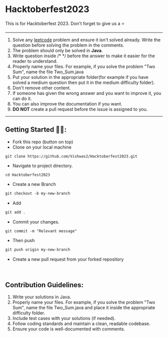 # Hacktoberfest2023
This is for Hacktoberfest 2023. Don't forget to give us a ⭐
***
1. Solve any [leetcode](https://www.leetcode.com/) problem and ensure it isn't solved already. Write the question before solving the problem in the comments.
2. The problem should only be solved in **Java**.
3. Write question inside /* */ before the answer to make it easier for the reader to understand.
4. Properly name your files. For example, if you solve the problem "Two Sum", name the file Two_Sum.java
5. Put your solution in the appropriate folder(for example if you have solved a medium question then put it in the medium difficulty folder).
6. Don't remove other content.
7. If someone has given the wrong answer and you want to improve it, you can do it.
8. You can also improve the documentation if you want.
9. **DO NOT** create a pull request before the issue is assigned to you.
***
## Getting Started 🤩🤗:

- Fork this repo (button on top)
- Clone on your local machine

```terminal
git clone https://github.com/Vishwas2/Hacktoberfest2023.git
```
- Navigate to project directory.
```terminal
cd Hacktoberfest2023
```

- Create a new Branch

```markdown
git checkout -b my-new-branch
```
- Add
```markdown
git add .
```
- Commit your changes.

```markdown
git commit -m "Relevant message"
```
- Then push 
```markdown
git push origin my-new-branch
```


- Create a new pull request from your forked repository

<br>

## Contribution Guidelines:
1. Write your solutions in Java.
2. Properly name your files. For example, if you solve the problem "Two Sum", name the file Two_Sum.java and place it inside the appropriate difficulty folder.
3. Include test cases with your solutions (if needed).
4. Follow coding standards and maintain a clean, readable codebase.
5. Ensure your code is well-documented with comments.
